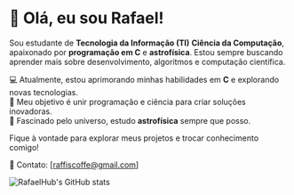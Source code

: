 # 👋 Olá, eu sou Rafael!

Sou estudante de **Tecnologia da Informação (TI)** **Ciência da Computação**, apaixonado por **programação em C** e **astrofísica**. Estou sempre buscando aprender mais sobre desenvolvimento, algoritmos e computação científica.

💻 Atualmente, estou aprimorando minhas habilidades em **C** e explorando novas tecnologias.  
🚀 Meu objetivo é unir programação e ciência para criar soluções inovadoras.  
🌌 Fascinado pelo universo, estudo **astrofísica** sempre que posso.

Fique à vontade para explorar meus projetos e trocar conhecimento comigo!

📧 Contato: [raffiscoffe@gmail.com]  


![RafaelHub's GitHub stats](https://github-readme-stats.vercel.app/api?username=RafaelHub&show_icons=true&theme=dark)

